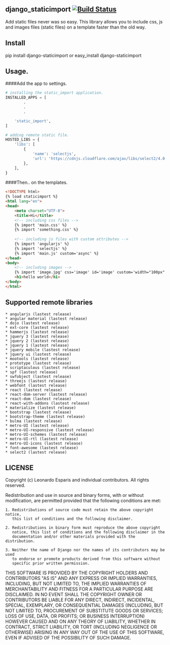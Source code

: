 django_staticimport [![Build Status](https://travis-ci.org/leoxnidas/django_staticimport.svg?branch=master)](https://travis-ci.org/leoxnidas/django_staticimport)
-------------------

Add static files never was so easy. This library allows you to include css, js and images files (static files) on a template faster than the old way.


Install
-------

pip install django-staticimport or easy_install django-staticimport


Usage.
------

####Add the app to settings.

```python
# installing the static_import application.
INSTALLED_APPS = [
		.
		.
		.

    'static_import',
]

# adding remote static file.
HOSTED_LIBS = {
    'libs': [
        {
            'name': 'selectjs',
            'url': 'https://cdnjs.cloudflare.com/ajax/libs/select2/4.0.3/js/select2.min.js'
        },
    ],
}
```

####Then.. on the templates.

```html
<!DOCTYPE html>
{% load staticimport %}
<html lang="en">
<head>
	<meta charset="UTF-8">
	<title>Hi</title>
	<!-- including css files -->
	{% import 'main.css' %}
	{% import 'something.css' %}
	
	<!-- including js files with custom attributes -->
	{% import 'angularjs' %}
	{% import 'selectjs' %}
	{% import 'main.js' custom='async' %}
</head>
<body>
	<!-- including images -->
	{% import 'image.jpg' css='image' id='image' custom='width="100px" height="100px" data-city="picture"' %}
	<h1>hello world</h1>
</body>
</html>
```

Supported remote libraries
--------------------------

	* angularjs (lastest release)
	* angular material (lastest release)
	* dojo (lastest release)
	* ext-core (lastest release)
	* hammerjs (lastest release)
	* jquery 3 (lastest release)
	* jquery 2 (lastest release)
	* jquery 1 (lastest release)
	* jquery mobile (lastest release)
	* jquery ui (lastest release)
	* mootools (lastest release)
	* prototype (lastest release)
	* scriptaculous (lastest release)
	* spf (lastest release)
	* swfobject (lastest release)
	* threejs (lastest release)
	* webfont (lastest release)
	* react (lastest release)
	* react-dom-server (lastest release)
	* react-dom (lastest release)
	* react-with-addons (lastest release)
	* materialize (lastest release)
	* bootstrap (lastest release)
	* bootstrap-theme (lastest release)
	* bulma (lastest release)
	* metro-UI (lastest release)
	* metro-UI-responsive (lastest release)
	* metro-UI-schemes (lastest release)
	* metro-UI-rtl (lastest release)
	* metro-UI-icons (lastest release)
	* font-awesome (lastest release)
	* select2 (lastest release)


LICENSE
-------

Copyright (c) Leonardo Esparis and individual contributors.
All rights reserved.

Redistribution and use in source and binary forms, with or without modification,
are permitted provided that the following conditions are met:

    1. Redistributions of source code must retain the above copyright notice, 
       this list of conditions and the following disclaimer.
    
    2. Redistributions in binary form must reproduce the above copyright 
       notice, this list of conditions and the following disclaimer in the
       documentation and/or other materials provided with the distribution.

    3. Neither the name of Django nor the names of its contributors may be used
       to endorse or promote products derived from this software without
       specific prior written permission.

THIS SOFTWARE IS PROVIDED BY THE COPYRIGHT HOLDERS AND CONTRIBUTORS "AS IS" AND
ANY EXPRESS OR IMPLIED WARRANTIES, INCLUDING, BUT NOT LIMITED TO, THE IMPLIED
WARRANTIES OF MERCHANTABILITY AND FITNESS FOR A PARTICULAR PURPOSE ARE
DISCLAIMED. IN NO EVENT SHALL THE COPYRIGHT OWNER OR CONTRIBUTORS BE LIABLE FOR
ANY DIRECT, INDIRECT, INCIDENTAL, SPECIAL, EXEMPLARY, OR CONSEQUENTIAL DAMAGES
(INCLUDING, BUT NOT LIMITED TO, PROCUREMENT OF SUBSTITUTE GOODS OR SERVICES;
LOSS OF USE, DATA, OR PROFITS; OR BUSINESS INTERRUPTION) HOWEVER CAUSED AND ON
ANY THEORY OF LIABILITY, WHETHER IN CONTRACT, STRICT LIABILITY, OR TORT
(INCLUDING NEGLIGENCE OR OTHERWISE) ARISING IN ANY WAY OUT OF THE USE OF THIS
SOFTWARE, EVEN IF ADVISED OF THE POSSIBILITY OF SUCH DAMAGE.
